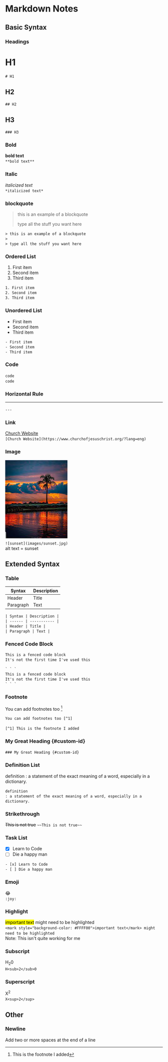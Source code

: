 # Markdown Notes

## Basic Syntax

### Headings

# H1
`# H1`

## H2
`## H2`

## H3
`### H3`


### Bold
**bold text**  
`**bold text**`

### Italic
*italicized text*  
`*italicized text*`

### blockquote
> this is an example of a blockquote
>
> type all the stuff you want here
```
> this is an example of a blockquote
>
> type all the stuff you want here
```

### Ordered List
1. First item
2. Second item
3. Third item
```
1. First item
2. Second item
3. Third item
```

### Unordered List
- First item
- Second item
- Third item
```
- First item
- Second item
- Third item
```

### Code
`code`  
``code``

### Horizontal Rule
---
`---`

### Link
[Church Website](https://www.churchofjesuschrist.org/?lang=eng)  
`[Church Website](https://www.churchofjesuschrist.org/?lang=eng)`

### Image
![sunset](images/sunset.jpg)  
`![sunset](images/sunset.jpg)`  
alt text = sunset  

## Extended Syntax

### Table
| Syntax | Description |
| ------ | ----------- |
| Header | Title |
| Paragraph | Text |
```
| Syntax | Description |
| ------ | ----------- |
| Header | Title |
| Paragraph | Text |
```

### Fenced Code Block
```
This is a fenced code block
It's not the first time I've used this
```

```
` ` `
This is a fenced code block
It's not the first time I've used this
` ` `
```

### Footnote
You can add footnotes too [^1]

[^1]: This is the footnote I added


```
You can add footnotes too [^1]

[^1] This is the footnote I added

```

### My Great Heading {#custom-id}
`### My Great Heading {#custom-id}`

### Definition List
definition
: a statement of the exact meaning of a word, especially in a dictionary.

```
definition
: a statement of the exact meaning of a word, especially in a dictionary.
```

### Strikethrough
~~This is not true~~
`~~This is not true~~`

### Task List
- [x] Learn to Code
- [ ] Die a happy man
```
- [x] Learn to Code
- [ ] Die a happy man
```

### Emoji
:joy:  
`:joy:`

### Highlight
<mark style="background-color: #FFFF00">important text</mark> might need to be highlighted  
`<mark style="background-color: #FFFF00">important text</mark> might need to be highlighted`  
Note: This isn't quite working for me

### Subscript
H<sub>2</sub>0  
`H<sub>2</sub>0`

### Superscript
X<sup>2</sup>  
`X<sup>2</sup>`

## Other

### Newline
Add two or more spaces at the end of a line  
